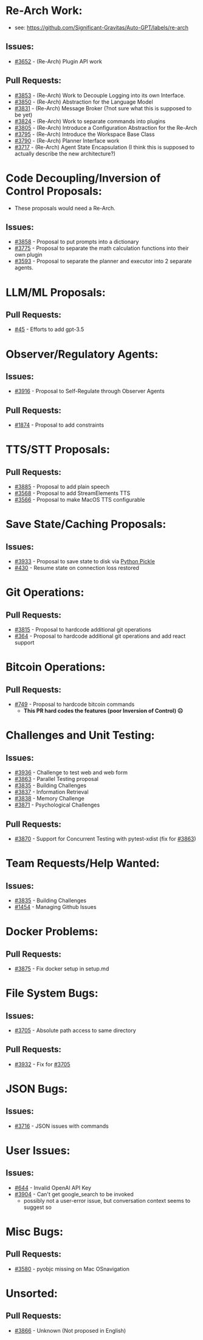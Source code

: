 # Re-Arch Work:
- see: https://github.com/Significant-Gravitas/Auto-GPT/labels/re-arch

## Issues:
- [#3652][3652] - (Re-Arch) Plugin API work

## Pull Requests:
- [#3853][3853] - (Re-Arch) Work to Decouple Logging into its own Interface.
- [#3850][3850] - (Re-Arch) Abstraction for the Language Model
- [#3831][3831] - (Re-Arch) Message Broker (?not sure what this is supposed to be yet)
- [#3824][3824] - (Re-Arch) Work to separate commands into plugins
- [#3805][3805] - (Re-Arch) Introduce a Configuration Abstraction for the Re-Arch
- [#3795][3795] - (Re-Arch) Introduce the Workspace Base Class
- [#3790][3790] - (Re-Arch) Planner Interface work
- [#3717][3717] - (Re-Arch) Agent State Encapsulation (I think this is supposed to actually describe the new architecture?)

# Code Decoupling/Inversion of Control Proposals:
- These proposals would need a Re-Arch.
## Issues:
- [#3858][3858] - Proposal to put prompts into a dictionary
- [#3775][3775] - Proposal to separate the math calculation functions into their own plugin
- [#3593][3593] - Proposal to separate the planner and executor into 2 separate agents.

# LLM/ML Proposals:
## Pull Requests:
- [#45][45] - Efforts to add gpt-3.5

# Observer/Regulatory Agents:
## Issues:
- [#3916][3916] - Proposal to Self-Regulate through Observer Agents

## Pull Requests:
- [#1874][1874] - Proposal to add constraints


# TTS/STT Proposals:
## Pull Requests:
- [#3885][3885] - Proposal to add plain speech
- [#3568][3568] - Proposal to add StreamElements TTS
- [#3566][3566] - Proposal to make MacOS TTS configurable

# Save State/Caching Proposals:
## Issues:
- [#3933][3933] - Proposal to save state to disk via [Python Pickle](https://docs.python.org/3/library/pickle.html)
- [#430][430] - Resume state on connection loss restored

# Git Operations:
## Pull Requests:
- [#3815][3815] - Proposal to hardcode additional git operations
- [#364][364] - Proposal to hardcode additional git operations and add react support

# Bitcoin Operations:
## Pull Requests:
- [#749][749] - Proposal to hardcode bitcoin commands
  - **This PR hard codes the features (poor Inversion of Control) ☹**

# Challenges and Unit Testing:
## Issues:
- [#3936][3936] - Challenge to test web and web form
- [#3863][3863] - Parallel Testing proposal
- [#3835][3835] - Building Challenges
- [#3837][3837] - Information Retrieval
- [#3838][3838] - Memory Challenge
- [#3871][3871] - Psychological Challenges

## Pull Requests:
- [#3870][3870] - Support for Concurrent Testing with pytest-xdist (fix for [#3863][3863])

# Team Requests/Help Wanted:
## Issues:
- [#3835][3835] - Building Challenges
- [#1454][1454] - Managing Github Issues

# Docker Problems:
## Pull Requests:
- [#3875][3875] - Fix docker setup in setup.md

# File System Bugs:
## Issues:
- [#3705][3705] - Absolute path access to same directory

## Pull Requests:
- [#3932][3932] - Fix for [#3705][3705]

# JSON Bugs:
## Issues:
- [#3716][3716] - JSON issues with commands

# User Issues:
## Issues:
- [#644][644] - Invalid OpenAI API Key
- [#3904][3904] - Can't get google_search to be invoked
  - possibly not a user-error issue, but conversation context seems to suggest so

# Misc Bugs:
## Pull Requests:
- [#3580][3580] - pyobjc missing on Mac OSnavigation

# Unsorted:
## Pull Requests:
- [#3866][3866] - Unknown (Not proposed in English)

[45]:https://github.com/Significant-Gravitas/Auto-GPT/pull/45
[364]:https://github.com/Significant-Gravitas/Auto-GPT/issues/364
[430]:https://github.com/Significant-Gravitas/Auto-GPT/issues/430
[644]:https://github.com/Significant-Gravitas/Auto-GPT/issues/644
[749]:https://github.com/Significant-Gravitas/Auto-GPT/issues/749
[1454]:https://github.com/Significant-Gravitas/Auto-GPT/issues/1454
[1874]:https://github.com/Significant-Gravitas/Auto-GPT/pull/1874
[3566]:https://github.com/Significant-Gravitas/Auto-GPT/pull/3566
[3568]:https://github.com/Significant-Gravitas/Auto-GPT/pull/3568
[3580]:https://github.com/Significant-Gravitas/Auto-GPT/issues/3580
[3593]:https://github.com/Significant-Gravitas/Auto-GPT/issues/3593
[3652]:https://github.com/Significant-Gravitas/Auto-GPT/issues/3652
[3705]:https://github.com/Significant-Gravitas/Auto-GPT/issues/3705
[3716]:https://github.com/Significant-Gravitas/Auto-GPT/issues/3716
[3717]:https://github.com/Significant-Gravitas/Auto-GPT/pull/3717
[3775]:https://github.com/Significant-Gravitas/Auto-GPT/issues/3775
[3790]:https://github.com/Significant-Gravitas/Auto-GPT/pull/3790
[3795]:https://github.com/Significant-Gravitas/Auto-GPT/pull/3795
[3805]:https://github.com/Significant-Gravitas/Auto-GPT/pull/3805
[3815]:https://github.com/Significant-Gravitas/Auto-GPT/pull/3815
[3824]:https://github.com/Significant-Gravitas/Auto-GPT/pull/3824
[3831]:https://github.com/Significant-Gravitas/Auto-GPT/pull/3831
[3835]:https://github.com/Significant-Gravitas/Auto-GPT/issues/3835
[3837]:https://github.com/Significant-Gravitas/Auto-GPT/issues/3837
[3838]:https://github.com/Significant-Gravitas/Auto-GPT/issues/3838
[3850]:https://github.com/Significant-Gravitas/Auto-GPT/pull/3850
[3853]:https://github.com/Significant-Gravitas/Auto-GPT/pull/3853
[3858]:https://github.com/Significant-Gravitas/Auto-GPT/issues/3858
[3863]:https://github.com/Significant-Gravitas/Auto-GPT/issues/3863
[3866]:https://github.com/Significant-Gravitas/Auto-GPT/pull/3866
[3870]:https://github.com/Significant-Gravitas/Auto-GPT/pull/3870
[3871]:https://github.com/Significant-Gravitas/Auto-GPT/issues/3871
[3875]:https://github.com/Significant-Gravitas/Auto-GPT/pull/3875
[3885]:https://github.com/Significant-Gravitas/Auto-GPT/pull/3885
[3904]:https://github.com/Significant-Gravitas/Auto-GPT/issues/3904
[3916]:https://github.com/Significant-Gravitas/Auto-GPT/issues/3916
[3932]:https://github.com/Significant-Gravitas/Auto-GPT/pull/3932
[3933]:https://github.com/Significant-Gravitas/Auto-GPT/issues/3933
[3936]:https://github.com/Significant-Gravitas/Auto-GPT/issues/3936